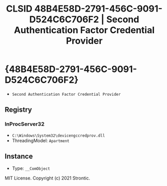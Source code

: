 ﻿---
title: "CLSID 48B4E58D-2791-456C-9091-D524C6C706F2 | Second Authentication Factor Credential Provider"
excerpt: What is COM-Object CLSID 48B4E58D-2791-456C-9091-D524C6C706F2?
---

# {48B4E58D-2791-456C-9091-D524C6C706F2}

* `Second Authentication Factor Credential Provider`

## Registry


### InProcServer32

* `C:\Windows\System32\devicengccredprov.dll`
* ThreadingModel: `Apartment`

## Instance

* Type: `__ComObject`

MIT License. Copyright (c) 2021 Strontic.


